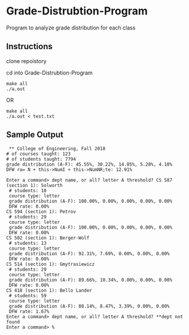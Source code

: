 # Grade-Distrubtion-Program
Program to analyze grade distribution for each class
## Instructions
clone repoistory 

cd into Grade-Distrubtion-Program
```console
make all
./a.out
```

OR

```console
make all
./a.out < test.txt
```

## Sample Output

```console
 ** College of Engineering, Fall 2018
# of courses taught: 123
# of students taught: 7794
grade distribution (A-F): 45.55%, 30.22%, 14.85%, 5.28%, 4.10%
DFW ra= N + this->NumI + this->NumNR;te: 12.91%

Enter a command> dept name, or all? letter A threshold? CS 587 (section 1): Solworth
 # students: 10
 course type: letter
 grade distribution (A-F): 100.00%, 0.00%, 0.00%, 0.00%, 0.00%
 DFW rate: 0.00%
CS 594 (section 1): Petrov
 # students: 29
 course type: letter
 grade distribution (A-F): 100.00%, 0.00%, 0.00%, 0.00%, 0.00%
 DFW rate: 0.00%
CS 502 (section 1): Berger-Wolf
 # students: 13
 course type: letter
 grade distribution (A-F): 92.31%, 7.69%, 0.00%, 0.00%, 0.00%
 DFW rate: 0.00%
CS 514 (section 1): Gmytrasiewicz
 # students: 29
 course type: letter
 grade distribution (A-F): 89.66%, 10.34%, 0.00%, 0.00%, 0.00%
 DFW rate: 0.00%
CS 418 (section 1): Bello Lander
 # students: 59
 course type: letter
 grade distribution (A-F): 88.14%, 8.47%, 3.39%, 0.00%, 0.00%
 DFW rate: 1.67%
Enter a command> dept name, or all? letter A threshold? **dept not found
Enter a command> %   
```
